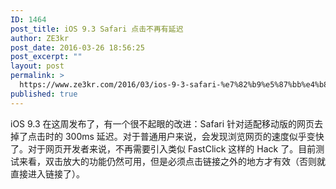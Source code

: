 ```yaml
---
ID: 1464
post_title: iOS 9.3 Safari 点击不再有延迟
author: ZE3kr
post_date: 2016-03-26 18:56:25
post_excerpt: ""
layout: post
permalink: >
  https://www.ze3kr.com/2016/03/ios-9-3-safari-%e7%82%b9%e5%87%bb%e4%b8%8d%e5%86%8d%e6%9c%89%e5%bb%b6%e8%bf%9f/
published: true
---
```

iOS 9.3 在这周发布了，有一个很不起眼的改进：Safari 针对适配移动版的网页去掉了点击时的 300ms 延迟。对于普通用户来说，会发现浏览网页的速度似乎变快了。对于网页开发者来说，不再需要引入类似 FastClick 这样的 Hack 了。目前测试来看，双击放大的功能仍然可用，但是必须点击链接之外的地方才有效（否则就直接进入链接了）。